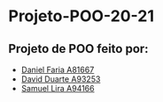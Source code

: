 # Projeto-POO-20-21
## Projeto de POO feito por: 
- [Daniel Faria A81667](https://github.com/omiPacheco) 
- [David Duarte A93253](https://github.com/DvdDuarte) 
- [Samuel Lira A94166](https://github.com/sdasl03)
